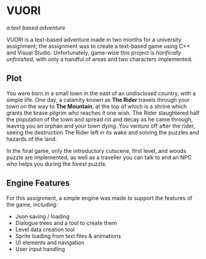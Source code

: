 # VUORI
_a text based adventure_

VUORI is a text-based adventure made in two months for a university assignment; the assignment was to create a text-based game using C++ and Visual Studio.
Unfortunately, game-wise this project is _horifically unfinished,_ with only a handful of areas and two characters implemented.

## Plot
You were born in a small town in the east of an undisclosed country, with a simple life. One day, a calamity known as **The Rider** travels through your town on the way to **The Mountain**, at the top of which is a shrine which grants the brave pilgrim who reaches it one wish. The Rider slaughtered half the population of the town and spread rot and decay as he came through, leaving you an orphan and your town dying. You venture off after the rider, seeing the destruction The Rider left in its wake and solving the puzzles and hazards of the land.

In the final game, only the introductory cutscene, first level, and woods puzzle are implemented, as well as a traveller you can talk to and an NPC who helps you during the forest puzzle.

## Engine Features
For this assignment, a simple engine was made to support the features of the game, including:
- Json saving / loading
- Dialogue trees and a tool to create them
- Level data creation tool
- Sprite loading from text files & animations
- UI elements and navigation
- User input handling

